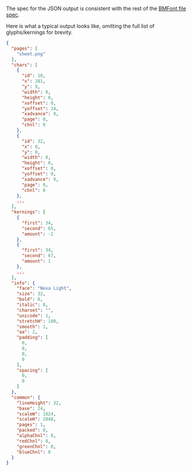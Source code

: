 The spec for the JSON output is consistent with the rest of the [BMFont file spec](http://www.angelcode.com/products/bmfont/doc/file_format.html).

Here is what a typical output looks like, omitting the full list of glyphs/kernings for brevity.

```json
{
  "pages": [
    "sheet.png"
  ],
  "chars": [
    {
      "id": 10,
      "x": 281,
      "y": 9,
      "width": 0,
      "height": 0,
      "xoffset": 0,
      "yoffset": 24,
      "xadvance": 8,
      "page": 0,
      "chnl": 0
    },
    {
      "id": 32,
      "x": 0,
      "y": 0,
      "width": 0,
      "height": 0,
      "xoffset": 0,
      "yoffset": 0,
      "xadvance": 9,
      "page": 0,
      "chnl": 0
    },
    ...
  ],
  "kernings": [
    {
      "first": 34,
      "second": 65,
      "amount": -2
    },
    {
      "first": 34,
      "second": 67,
      "amount": 1
    },
    ...
  ],
  "info": {
    "face": "Nexa Light",
    "size": 32,
    "bold": 0,
    "italic": 0,
    "charset": "",
    "unicode": 1,
    "stretchH": 100,
    "smooth": 1,
    "aa": 2,
    "padding": [
      0,
      0,
      0,
      0
    ],
    "spacing": [
      0,
      0
    ]
  },
  "common": {
    "lineHeight": 32,
    "base": 24,
    "scaleW": 1024,
    "scaleH": 2048,
    "pages": 1,
    "packed": 0,
    "alphaChnl": 0,
    "redChnl": 0,
    "greenChnl": 0,
    "blueChnl": 0
  }
}
```